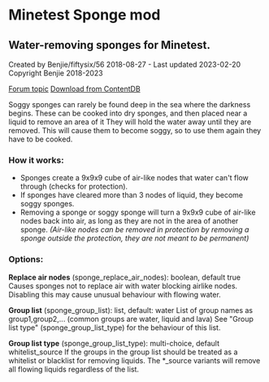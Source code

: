 # Minetest Sponge mod
## Water-removing sponges for Minetest.

Created by Benjie/fiftysix/56 2018-08-27 - Last updated 2023-02-20
Copyright Benjie 2018-2023

[Forum topic](https://forum.minetest.net/viewtopic.php?f=9&t=20729)
[Download from ContentDB](https://content.minetest.net/packages/FiftySix/sponge/)

Soggy sponges can rarely be found deep in the sea where the darkness begins.
These can be cooked into dry sponges, and then placed near a liquid to remove an area of it
They will hold the water away until they are removed.
This will cause them to become soggy, so to use them again they have to be cooked.

### How it works:
* Sponges create a 9x9x9 cube of air-like nodes that water can't flow through (checks for protection).
* If sponges have cleared more than 3 nodes of liquid, they become soggy sponges.
* Removing a sponge or soggy sponge will turn a 9x9x9 cube of air-like nodes back into air, as long as they are not in the area of another sponge.
*(Air-like nodes can be removed in protection by removing a sponge outside the protection, they are not meant to be permanent)*

### Options:
**Replace air nodes** (sponge_replace_air_nodes): boolean, default true
Causes sponges not to replace air with water blocking airlike nodes. Disabling this may cause unusual behaviour with flowing water.

**Group list** (sponge_group_list): list, default: water
List of group names as group1,group2,... (common groups are water, liquid and lava)
See "Group list type" (sponge_group_list_type) for the behaviour of this list.

**Group list type** (sponge_group_list_type): multi-choice, default whitelist_source
If the groups in the group list should be treated as a whitelist or blacklist for removing liquids.
The *_source variants will remove all flowing liquids regardless of the list.
